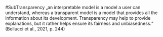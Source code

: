#SubTransparency
„an interpretable model is a model a user can understand, whereas a transparent model is a model that provides all the information about its development. Transparency may help to provide explanations, but it rather helps ensure its fairness and unbiasedness.“ (Bellucci et al., 2021, p. 244)